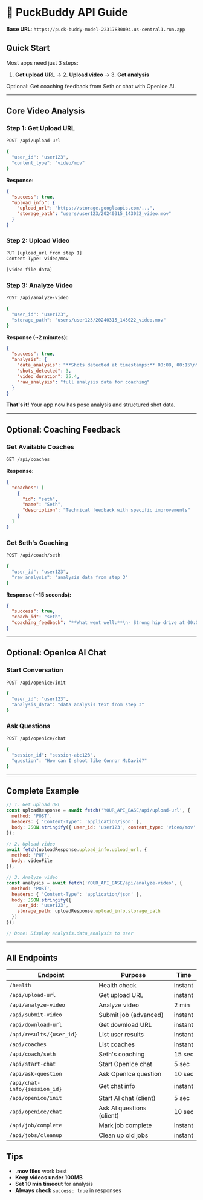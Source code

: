 # 🏒 PuckBuddy API Guide

**Base URL**: `https://puck-buddy-model-22317830094.us-central1.run.app`

## Quick Start

Most apps need just 3 steps:
1. **Get upload URL** → 2. **Upload video** → 3. **Get analysis**

Optional: Get coaching feedback from Seth or chat with OpenIce AI.

---

## Core Video Analysis

### Step 1: Get Upload URL
```bash
POST /api/upload-url

{
  "user_id": "user123",
  "content_type": "video/mov"
}
```

**Response:**
```json
{
  "success": true,
  "upload_info": {
    "upload_url": "https://storage.googleapis.com/...",
    "storage_path": "users/user123/20240315_143022_video.mov"
  }
}
```

### Step 2: Upload Video
```bash
PUT [upload_url from step 1]
Content-Type: video/mov

[video file data]
```

### Step 3: Analyze Video
```bash
POST /api/analyze-video

{
  "user_id": "user123", 
  "storage_path": "users/user123/20240315_143022_video.mov"
}
```

**Response (~2 minutes):**
```json
{
  "success": true,
  "analysis": {
    "data_analysis": "**Shots detected at timestamps:** 00:08, 00:15\n\n**Shot 1: 00:08:**\n**head position:** head excellent (100), eyes focused (68)\n**wrist performance:** excellent extension (82/100)\n**hip drive:** excellent (78/100, 75.3 speed)",
    "shots_detected": 3,
    "video_duration": 25.4,
    "raw_analysis": "full analysis data for coaching"
  }
}
```

**That's it!** Your app now has pose analysis and structured shot data.

---

## Optional: Coaching Feedback

### Get Available Coaches
```bash
GET /api/coaches
```

**Response:**
```json
{
  "coaches": [
    {
      "id": "seth",
      "name": "Seth", 
      "description": "Technical feedback with specific improvements"
    }
  ]
}
```

### Get Seth's Coaching
```bash
POST /api/coach/seth

{
  "user_id": "user123",
  "raw_analysis": "analysis data from step 3"
}
```

**Response (~15 seconds):**
```json
{
  "success": true,
  "coach_id": "seth",
  "coaching_feedback": "**What went well:**\n- Strong hip drive at 00:08\n\n**What to work on:**\n- Get lower on front knee bend"
}
```

---

## Optional: OpenIce AI Chat

### Start Conversation
```bash
POST /api/openice/init

{
  "user_id": "user123",
  "analysis_data": "data analysis text from step 3"
}
```

### Ask Questions
```bash
POST /api/openice/chat

{
  "session_id": "session-abc123",
  "question": "How can I shoot like Connor McDavid?"
}
```

---

## Complete Example

```javascript
// 1. Get upload URL
const uploadResponse = await fetch('YOUR_API_BASE/api/upload-url', {
  method: 'POST',
  headers: { 'Content-Type': 'application/json' },
  body: JSON.stringify({ user_id: 'user123', content_type: 'video/mov' })
});

// 2. Upload video
await fetch(uploadResponse.upload_info.upload_url, {
  method: 'PUT', 
  body: videoFile
});

// 3. Analyze video
const analysis = await fetch('YOUR_API_BASE/api/analyze-video', {
  method: 'POST',
  headers: { 'Content-Type': 'application/json' },
  body: JSON.stringify({ 
    user_id: 'user123',
    storage_path: uploadResponse.upload_info.storage_path 
  })
});

// Done! Display analysis.data_analysis to user
```

---

## All Endpoints

| Endpoint | Purpose | Time |
|----------|---------|------|
| `/health` | Health check | instant |
| `/api/upload-url` | Get upload URL | instant |
| `/api/analyze-video` | Analyze video | 2 min |
| `/api/submit-video` | Submit job (advanced) | instant |
| `/api/download-url` | Get download URL | instant |
| `/api/results/{user_id}` | List user results | instant |
| `/api/coaches` | List coaches | instant |
| `/api/coach/seth` | Seth's coaching | 15 sec |
| `/api/start-chat` | Start OpenIce chat | 5 sec |
| `/api/ask-question` | Ask OpenIce question | 10 sec |
| `/api/chat-info/{session_id}` | Get chat info | instant |
| `/api/openice/init` | Start AI chat (client) | 5 sec |
| `/api/openice/chat` | Ask AI questions (client) | 10 sec |
| `/api/job/complete` | Mark job complete | instant |
| `/api/jobs/cleanup` | Clean up old jobs | instant |

## Tips

- **.mov files** work best
- **Keep videos under 100MB** 
- **Set 10 min timeout** for analysis
- **Always check** `success: true` in responses